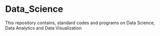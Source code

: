 # Data_Science
This repository contains, standard codes and programs on Data Science, Data Analytics and Data Visualization
